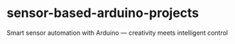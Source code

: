 # sensor-based-arduino-projects
Smart sensor automation with Arduino — creativity meets intelligent control
